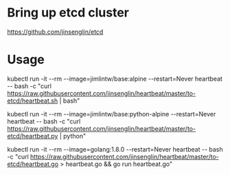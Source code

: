 # Bring up etcd cluster

https://github.com/jinsenglin/etcd

# Usage

kubectl run -it --rm --image=jimlintw/base:alpine --restart=Never heartbeat -- bash -c "curl https://raw.githubusercontent.com/jinsenglin/heartbeat/master/to-etcd/heartbeat.sh | bash"

kubectl run -it --rm --image=jimlintw/base:python-alpine --restart=Never heartbeat -- bash -c "curl https://raw.githubusercontent.com/jinsenglin/heartbeat/master/to-etcd/heartbeat.py | python"

kubectl run -it --rm --image=golang:1.8.0 --restart=Never heartbeat -- bash -c "curl https://raw.githubusercontent.com/jinsenglin/heartbeat/master/to-etcd/heartbeat.go > heartbeat.go && go run heartbeat.go"
